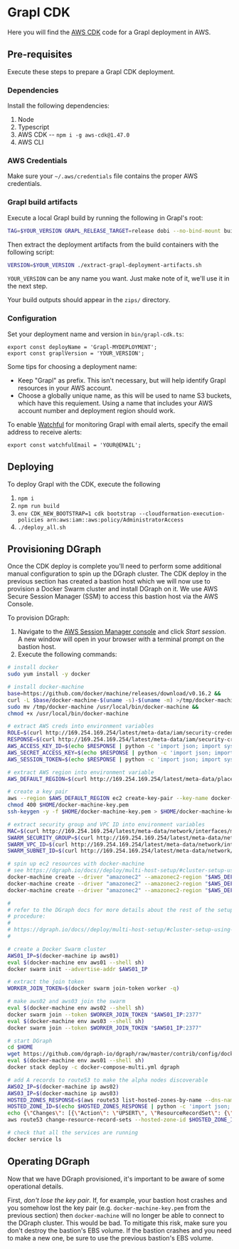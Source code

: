 # Grapl CDK

Here you will find the [AWS CDK](https://aws.amazon.com/cdk/) code for
a Grapl deployment in AWS.

## Pre-requisites

Execute these steps to prepare a Grapl CDK deployment.

### Dependencies

Install the following dependencies:

1. Node
2. Typescript
3. AWS CDK -- `npm i -g aws-cdk@1.47.0`
4. AWS CLI

### AWS Credentials

Make sure your `~/.aws/credentials` file contains the proper AWS
credentials.

### Grapl build artifacts

Execute a local Grapl build by running the following in Grapl's root:

```bash
TAG=$YOUR_VERSION GRAPL_RELEASE_TARGET=release dobi --no-bind-mount build
```

Then extract the deployment artifacts from the build containers with
the following script:

```bash
VERSION=$YOUR_VERSION ./extract-grapl-deployment-artifacts.sh
```

`YOUR_VERSION` can be any name you want. Just make note of it, we'll
use it in the next step.

Your build outputs should appear in the `zips/` directory.

### Configuration

Set your deployment name and version in `bin/grapl-cdk.ts`:

```
export const deployName = 'Grapl-MYDEPLOYMENT';
export const graplVersion = 'YOUR_VERSION';
```

Some tips for choosing a deployment name:

  - Keep "Grapl" as prefix. This isn't necessary, but will help
    identify Grapl resources in your AWS account.
  - Choose a globally unique name, as this will be used to name S3
    buckets, which have this requiement. Using a name that includes
    your AWS account number and deployment region should work.

To enable [Watchful](https://github.com/eladb/cdk-watchful) for
monitoring Grapl with email alerts, specify the email address to
receive alerts:

```
export const watchfulEmail = 'YOUR@EMAIL';
```

## Deploying

To deploy Grapl with the CDK, execute the following

1. `npm i`
2. `npm run build`
3. `env CDK_NEW_BOOTSTRAP=1 cdk bootstrap --cloudformation-execution-policies arn:aws:iam::aws:policy/AdministratorAccess`
4. `./deploy_all.sh`

## Provisioning DGraph

Once the CDK deploy is complete you'll need to perform some additional
manual configuration to spin up the DGraph cluster. The CDK deploy in
the previous section has created a bastion host which we will now use
to provision a Docker Swarm cluster and install DGraph on it. We use
AWS Secure Session Manager (SSM) to access this bastion host via the
AWS Console.

To provision DGraph:

  1. Navigate to the [AWS Session Manager
     console](https://us-east-1.console.aws.amazon.com/systems-manager/session-manager)
     and click *Start session*. A new window will open in your browser
     with a terminal prompt on the bastion host.
  2. Execute the following commands:

``` bash
# install docker
sudo yum install -y docker

# install docker-machine
base=https://github.com/docker/machine/releases/download/v0.16.2 &&
curl -L $base/docker-machine-$(uname -s)-$(uname -m) >/tmp/docker-machine &&
sudo mv /tmp/docker-machine /usr/local/bin/docker-machine &&
chmod +x /usr/local/bin/docker-machine

# extract AWS creds into environment variables
ROLE=$(curl http://169.254.169.254/latest/meta-data/iam/security-credentials/)
RESPONSE=$(curl http://169.254.169.254/latest/meta-data/iam/security-credentials/$ROLE)
AWS_ACCESS_KEY_ID=$(echo $RESPONSE | python -c 'import json; import sys; print(json.load(sys.stdin)["AccessKeyId"]);')
AWS_SECRET_ACCESS_KEY=$(echo $RESPONSE | python -c 'import json; import sys; print(json.load(sys.stdin)["SecretAccessKey"]);')
AWS_SESSION_TOKEN=$(echo $RESPONSE | python -c 'import json; import sys; print(json.load(sys.stdin)["Token"]);')

# extract AWS region into environment variable
AWS_DEFAULT_REGION=$(curl http://169.254.169.254/latest/meta-data/placement/region)

# create a key pair
aws --region $AWS_DEFAULT_REGION ec2 create-key-pair --key-name docker-machine-key --query 'KeyMaterial' --output text > $HOME/docker-machine-key.pem
chmod 400 $HOME/docker-machine-key.pem
ssh-keygen -y -f $HOME/docker-machine-key.pem > $HOME/docker-machine-key.pem.pub

# extract security group and VPC ID into environment variables
MAC=$(curl http://169.254.169.254/latest/meta-data/network/interfaces/macs)
SWARM_SECURITY_GROUP=$(curl http://169.254.169.254/latest/meta-data/network/interfaces/macs/$MAC/security-groups)
SWARM_VPC_ID=$(curl http://169.254.169.254/latest/meta-data/network/interfaces/macs/$MAC/vpc-id)
SWARM_SUBNET_ID=$(curl http://169.254.169.254/latest/meta-data/network/interfaces/macs/$MAC/subnet-id)

# spin up ec2 resources with docker-machine
# see https://dgraph.io/docs//deploy/multi-host-setup/#cluster-setup-using-docker-swarm
docker-machine create --driver "amazonec2" --amazonec2-region "$AWS_DEFAULT_REGION" --amazonec2-private-address-only --amazonec2-vpc-id "$SWARM_VPC_ID" --amazonec2-security-group "$SWARM_SECURITY_GROUP" --amazonec2-keypair-name "docker-machine-key" --amazonec2-ssh-keypath "$HOME/docker-machine-key.pem" --amazonec2-subnet-id "$SWARM_SUBNET_ID" --amazonec2-instance-type "t3a.medium" aws01
docker-machine create --driver "amazonec2" --amazonec2-region "$AWS_DEFAULT_REGION" --amazonec2-private-address-only --amazonec2-vpc-id "$SWARM_VPC_ID" --amazonec2-security-group "$SWARM_SECURITY_GROUP" --amazonec2-keypair-name "docker-machine-key" --amazonec2-ssh-keypath "$HOME/docker-machine-key.pem" --amazonec2-subnet-id "$SWARM_SUBNET_ID" --amazonec2-instance-type "t3a.medium" aws02
docker-machine create --driver "amazonec2" --amazonec2-region "$AWS_DEFAULT_REGION" --amazonec2-private-address-only --amazonec2-vpc-id "$SWARM_VPC_ID" --amazonec2-security-group "$SWARM_SECURITY_GROUP" --amazonec2-keypair-name "docker-machine-key" --amazonec2-ssh-keypath "$HOME/docker-machine-key.pem" --amazonec2-subnet-id "$SWARM_SUBNET_ID" --amazonec2-instance-type "t3a.medium" aws03

#
# refer to the DGraph docs for more details about the rest of the setup
# procedure:
#
# https://dgraph.io/docs//deploy/multi-host-setup/#cluster-setup-using-docker-swarm
#

# create a Docker Swarm cluster
AWS01_IP=$(docker-machine ip aws01)
eval $(docker-machine env aws01 --shell sh)
docker swarm init --advertise-addr $AWS01_IP

# extract the join token
WORKER_JOIN_TOKEN=$(docker swarm join-token worker -q)

# make aws02 and aws03 join the swarm
eval $(docker-machine env aws02 --shell sh)
docker swarm join --token $WORKER_JOIN_TOKEN "$AWS01_IP:2377"
eval $(docker-machine env aws03 --shell sh)
docker swarm join --token $WORKER_JOIN_TOKEN "$AWS01_IP:2377"

# start DGraph
cd $HOME
wget https://github.com/dgraph-io/dgraph/raw/master/contrib/config/docker/docker-compose-multi.yml
eval $(docker-machine env aws01 --shell sh)
docker stack deploy -c docker-compose-multi.yml dgraph

# add A records to route53 to make the alpha nodes discoverable
AWS02_IP=$(docker-machine ip aws02)
AWS03_IP=$(docker-machine ip aws03)
HOSTED_ZONES_RESPONSE=$(aws route53 list-hosted-zones-by-name --dns-name "alpha.dgraph.graplsecurity.com")
HOSTED_ZONE_ID=$(echo $HOSTED_ZONES_RESPONSE | python -c 'import json; import sys; print(json.load(sys.stdin)["HostedZones"][0]["Id"]);')
echo {\"Changes\": [{\"Action\": \"UPSERT\", \"ResourceRecordSet\": {\"Name\": \"alpha.dgraph.graplsecurity.com\", \"Type\": \"A\", \"TTL\": 300, \"ResourceRecords\": [{\"Value\": \"$AWS01_IP\"}, {\"Value\": \"$AWS02_IP\"}, {\"Value\": \"$AWS03_IP\"}]}}]} > $HOME/batch.json
aws route53 change-resource-record-sets --hosted-zone-id $HOSTED_ZONE_ID --change-batch file://$HOME/batch.json

# check that all the services are running
docker service ls
```

## Operating DGraph

Now that we have DGraph provisioned, it's important to be aware of
some operational details.

First, *don't lose the key pair*. If, for example, your bastion host
crashes and you somehow lost the key pair
(e.g. `docker-machine-key.pem` from the previous section) then
`docker-machine` will no longer be able to connect to the DGraph
cluster. This would be bad. To mitigate this risk, make sure you don't
destroy the bastion's EBS volume. If the bastion crashes and you need
to make a new one, be sure to use the previous bastion's EBS volume.
